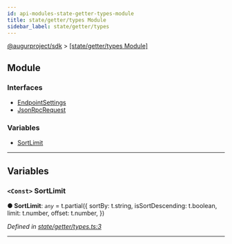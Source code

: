 ```yaml
---
id: api-modules-state-getter-types-module
title: state/getter/types Module
sidebar_label: state/getter/types
---
```


[@augurproject/sdk](api-readme.md) > [[state/getter/types Module]](api-modules-state-getter-types-module.md)

## Module

### Interfaces

* [EndpointSettings](api-interfaces-state-getter-types-endpointsettings.md)
* [JsonRpcRequest](api-interfaces-state-getter-types-jsonrpcrequest.md)

### Variables

* [SortLimit](api-modules-state-getter-types-module.md#sortlimit)

---

## Variables

<a id="sortlimit"></a>

### `<Const>` SortLimit

**● SortLimit**: *`any`* =  t.partial({
  sortBy: t.string,
  isSortDescending: t.boolean,
  limit: t.number,
  offset: t.number,
})

*Defined in [state/getter/types.ts:3](https://github.com/AugurProject/augur/blob/06e47ad207/packages/augur-sdk/src/state/getter/types.ts#L3)*

___

